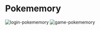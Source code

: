 # Pokememory

![login-pokememory](https://github.com/PericlesDev/Pokememory/assets/91090285/a7d8e1a6-c11a-4c73-bc5b-bd1f16c67c71)
![game-pokememory](https://github.com/PericlesDev/Pokememory/assets/91090285/7807a510-e540-4dce-a96e-657e2dca938b)
